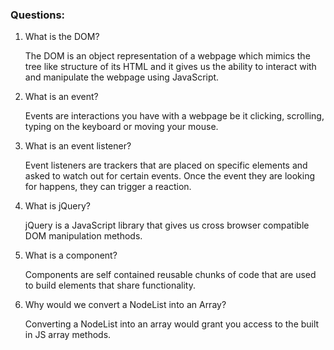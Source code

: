 ### Questions:
1. What is the DOM?

    The DOM is an object representation of a webpage which mimics the tree like structure of its HTML and it gives us the ability to interact with and manipulate the webpage using JavaScript. 

2. What is an event?

    Events are interactions you have with a webpage be it clicking, scrolling, typing on the keyboard or moving your mouse.

3. What is an event listener?

    Event listeners are trackers that are placed on specific elements and asked to watch out for certain events. Once the event they are looking for happens, they can trigger a reaction.

4. What is jQuery?

    jQuery is a JavaScript library that gives us cross browser compatible DOM manipulation methods.

5. What is a component?

    Components are self contained reusable chunks of code that are used to build elements that share functionality.
  
6. Why would we convert a NodeList into an Array?

    Converting a NodeList into an array would grant you access to the built in JS array methods.